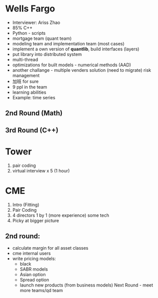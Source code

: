 # Wells Fargo

- Interviewer: Ariss Zhao
- 85% C++
- Python - scripts
- mortgage team (quant team)
- modeling team and implementation team (most cases)
- implement a own version of **quantlib**, build interfaces (layers)
- put library into distributed system
- multi-thread
- optimizations for built models - numerical methods (AAD)
- another challange - multiple venders solution (need to migrate) risk management
- 加班 for sure
- 9 ppl in the team
- learning abilities
- Example: time series


## 2nd Round (Math)


## 3rd Round (C++)

# Tower

1. pair coding
2. virtual interview x 5 (1 hour)

# CME

1. Intro (Fitting)
2. Pair Coding
3. 4 directors 1 by 1 (more experience) some tech
4. Picky at bigger picture

## 2nd round:
 - calculate margin for all asset classes
 - cme internal users
 - write pricing models:
   - black
   - SABR models
   - Asian option
   - Spread option
   - launch new products (from business models)
  Next Round - meet more teams/qd team 